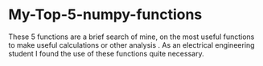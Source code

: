 # My-Top-5-numpy-functions
These 5 functions are a brief search of mine, on the most useful functions to make useful calculations or other analysis . As an electrical engineering student I found the use of these functions quite necessary.
